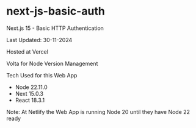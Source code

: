 # next-js-basic-auth

Next.js 15 - Basic HTTP Authentication

Last Updated: 30-11-2024

Hosted at Vercel

Volta for Node Version Management

Tech Used for this Web App

- Node 22.11.0
- Next 15.0.3
- React 18.3.1

Note: At Netlify the Web App is running Node 20 until they have Node 22 ready 